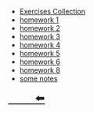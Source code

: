- [Exercises Collection](courses/财务报表分析/exercises.md)
- [homework 1](courses/财务报表分析/作业1.md)
- [homework 2](courses/财务报表分析/作业2.md)
- [homework 3](courses/财务报表分析/作业3.md)
- [homework 4](courses/财务报表分析/作业4.md)
- [homework 5](courses/财务报表分析/作业5.md)
- [homework 6](courses/财务报表分析/作业6.md)
- [homework 8](courses/财务报表分析/作业8.md)
- [some notes](courses/财务报表分析/财报笔记.md)

<font size=5>

[$\qquad$:arrow_left:](courses/README.md)
</font>
